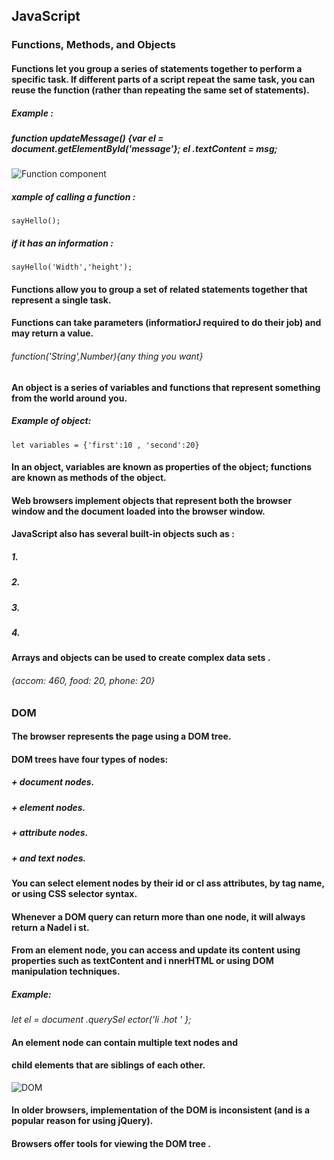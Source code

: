 ## JavaScript
### Functions, Methods, and Objects
#### Functions let you group a series of statements together to perform a  specific task. If different parts of a script repeat the same task, you can  reuse the function (rather than repeating the same set of statements). 
##### Example : 
##### *function updateMessage() {var el = document.getElementByld('message'}; el .textContent = msg;*

![Function component](https://res.cloudinary.com/practicaldev/image/fetch/s--OKK_5-yp--/c_limit%2Cf_auto%2Cfl_progressive%2Cq_auto%2Cw_880/https://raddevon.com/wp-content/uploads/2019/07/function-declaration-diagram-1024x282.png)

##### xample of calling a function :
`sayHello();`
##### if it has an information :
`sayHello('Width','height');`

#### Functions allow you to group a set of related statements together that represent a single task. 
#### Functions can take parameters (informatiorJ required to do their job) and may return a value.
###### function('String',Number){any thing you want}

#### An object is a series of variables and functions that represent something from the world around you.
##### Example of object:
`let variables = {'first':10 , 'second':20} ` 
#### In an object, variables are known as properties of the object; functions are known as methods of the object. 
#### Web browsers implement objects that represent both the browser window and the document loaded into the browser window. 

#### JavaScript also has several built-in objects such as :
##### 1. 
##### 2.  
##### 3. 
##### 4. 

#### Arrays and objects can be used to create complex data sets .
###### {accom: 460, food: 20, phone: 20} 


### DOM
#### The browser represents the page using a DOM tree. 
#### DOM trees have four types of nodes:
##### + document nodes.
##### + element nodes.
##### + attribute nodes. 
##### + and text nodes.

#### You can select element nodes by their id or cl ass attributes, **by tag name**, or **using CSS selector syntax**. 
#### Whenever a DOM query can return more than one node, it will always return a Nadel i st. 
#### From an element node, you can access and update its content using properties such as textContent and i nnerHTML or using DOM manipulation techniques. 
##### Example:
*let el = document .querySel ector('li .hot ' };*

#### An element node can contain multiple text nodes and 
#### child elements that are siblings of each other.

 ![DOM](https://data-flair.training/blogs/wp-content/uploads/sites/2/2019/08/Js-Dom-Tree.png)
 
#### In older browsers, implementation of the DOM is inconsistent (and is a popular reason for using jQuery). 
#### Browsers offer tools for viewing the DOM tree . 